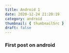 ```yaml
---
title: Android 1 
date: 2020-12-24 21:20:19
category: android
thumbnail: { thumbnailSrc }
draft: false
---
```


### First post on android

